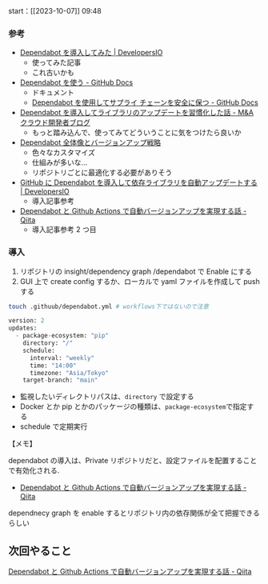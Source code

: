 start：[[2023-10-07]] 09:48

### 参考

- [Dependabot を導入してみた | DevelopersIO](https://dev.classmethod.jp/articles/dependabot-101/)
  - 使ってみた記事
  - これ古いかも
- [Dependabot を使う - GitHub Docs](https://docs.github.com/ja/code-security/dependabot/working-with-dependabot)
  - ドキュメント
  - [Dependabot を使用してサプライ チェーンを安全に保つ - GitHub Docs](https://docs.github.com/ja/code-security/dependabot)
- [Dependabot を導入してライブラリのアップデートを習慣化した話 - M&A クラウド開発者ブログ](https://tech.macloud.jp/entry/2022/07/27/182109)
  - もっと踏み込んで、使ってみてどういうことに気をつけたら良いか
- [Dependabot 全体像とバージョンアップ戦略](https://zenn.dev/sumiren/articles/ffe6c0bd772718)
  - 色々なカスタマイズ
  - 仕組みが多いな...
  - リポジトリごとに最適化する必要がありそう
- [GitHub に Dependabot を導入して依存ライブラリを自動アップデートする | DevelopersIO](https://dev.classmethod.jp/articles/github-dependabot-2021/)
  - 導入記事参考
- [Dependabot と Github Actions で自動バージョンアップを実現する話 - Qiita](https://qiita.com/t-okibayashi/items/0ed33ff9c34c50e1582c)
  - 導入記事参考 2 つ目

### 導入

1. リポジトリの insight/dependency graph /dependabot で Enable にする
2. GUI 上で create config するか、ローカルで yaml ファイルを作成して push する

```bash
touch .githuub/dependabot.yml # workflows下ではないので注意
```

```python
version: 2
updates:
  - package-ecosystem: "pip"
    directory: "/"
    schedule:
      interval: "weekly"
      time: "14:00"
      timezone: "Asia/Tokyo"
    target-branch: "main"
```

- 監視したいディレクトリパスは、`directory` で設定する
- Docker とか pip とかのパッケージの種類は、`package-ecosystem`で指定する
- schedule で定期実行

【メモ】

dependabot の導入は、Private リポジトリだと、設定ファイルを配置することで有効化される.

- [Dependabot と Github Actions で自動バージョンアップを実現する話 - Qiita](https://qiita.com/t-okibayashi/items/0ed33ff9c34c50e1582c)

dependnecy graph を enable するとリポジトリ内の依存関係が全て把握できるらしい

## 次回やること

[Dependabot と Github Actions で自動バージョンアップを実現する話 - Qiita](https://qiita.com/t-okibayashi/items/0ed33ff9c34c50e1582c)
